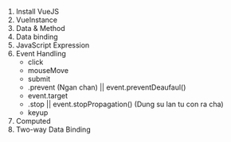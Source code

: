 1. Install VueJS
2. VueInstance 
3. Data & Method 
4. Data binding
5. JavaScript Expression
6. Event Handling
    - click
    - mouseMove
    - submit
    - .prevent (Ngan chan) || event.preventDeaufaul()
    - event.target
    - .stop || event.stopPropagation() (Dung su lan tu con ra cha)
    - keyup
7. Computed
8. Two-way Data Binding

